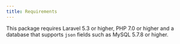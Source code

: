 ```yaml
---
title: Requirements
---
```


This package requires Laravel 5.3 or higher, PHP 7.0 or higher and a database that supports `json` fields such as MySQL 5.7.8 or higher.
